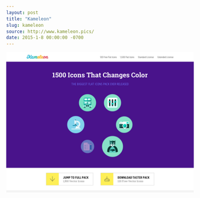 ```yaml
---
layout: post
title: "Kameleon"
slug: kameleon
source: http://www.kameleon.pics/
date: 2015-1-8 00:00:00 -0700
---
```


<img src="/assets/img/screenshots/kameleon.jpg">
